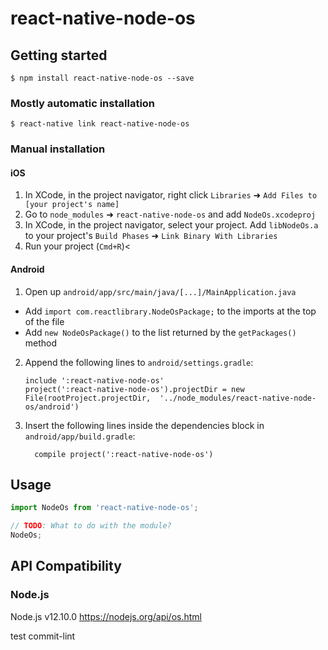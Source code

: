 # react-native-node-os

## Getting started

`$ npm install react-native-node-os --save`

### Mostly automatic installation

`$ react-native link react-native-node-os`

### Manual installation


#### iOS

1. In XCode, in the project navigator, right click `Libraries` ➜ `Add Files to [your project's name]`
2. Go to `node_modules` ➜ `react-native-node-os` and add `NodeOs.xcodeproj`
3. In XCode, in the project navigator, select your project. Add `libNodeOs.a` to your project's `Build Phases` ➜ `Link Binary With Libraries`
4. Run your project (`Cmd+R`)<

#### Android

1. Open up `android/app/src/main/java/[...]/MainApplication.java`
  - Add `import com.reactlibrary.NodeOsPackage;` to the imports at the top of the file
  - Add `new NodeOsPackage()` to the list returned by the `getPackages()` method
2. Append the following lines to `android/settings.gradle`:
  	```
  	include ':react-native-node-os'
  	project(':react-native-node-os').projectDir = new File(rootProject.projectDir, 	'../node_modules/react-native-node-os/android')
  	```
3. Insert the following lines inside the dependencies block in `android/app/build.gradle`:
  	```
      compile project(':react-native-node-os')
  	```


## Usage
```javascript
import NodeOs from 'react-native-node-os';

// TODO: What to do with the module?
NodeOs;
```

## API Compatibility

### Node.js

Node.js v12.10.0
https://nodejs.org/api/os.html

test commit-lint




